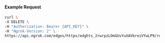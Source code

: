 <!-- Code generated for API Clients. DO NOT EDIT. -->

#### Example Request

```bash
curl \
-X DELETE \
-H "Authorization: Bearer {API_KEY}" \
-H "Ngrok-Version: 2" \
https://api.ngrok.com/edges/https/edghts_2rwrpzLOmGUvYuXAVbreiVYwLP9/routes/edghtsrt_2rwrpxfddadoTeRONpuXvEHyYHe/request_headers
```
